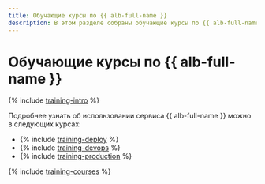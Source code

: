 ```yaml
---
title: Обучающие курсы по {{ alb-full-name }}
description: В этом разделе собраны обучающие курсы по {{ alb-full-name }}.
---
```


# Обучающие курсы по {{ alb-full-name }}

{% include [training-intro](../_includes/training/training-intro.md) %}

Подробнее узнать об использовании сервиса {{ alb-full-name }} можно в следующих курсах:
* {% include [training-deploy](../_includes/training/training-gid.md) %}
* {% include [training-devops](../_includes/training/training-dde.md) %}
* {% include [training-production](../_includes/training/training-ppp.md) %}

{% include [training-courses](../_includes/training/training-courses.md) %}
